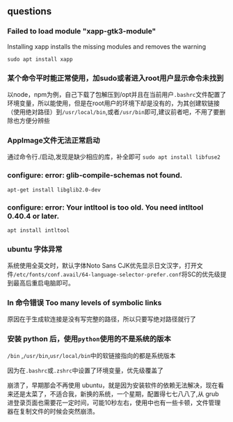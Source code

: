 ## questions
### Failed to load module "xapp-gtk3-module"
Installing xapp installs the missing modules and removes the warning

`sudo apt install xapp`

### 某个命令平时能正常使用，加sudo或者进入root用户显示命令未找到
以node，npm为例，自己下载了包解压到/opt并且在当前用户`.bashrc`文件配置了环境变量，所以能使用，但是在root用户的环境下却是没有的，为其创建软链接（使用绝对路径）到`/usr/local/bin`,或者`/usr/bin`即可,建议前者吧，不用了要删除也方便分辨些

### AppImage文件无法正常启动
通过命令行./启动,发现是缺少相应的库，补全即可
`sudo apt install libfuse2`

### configure: error: glib-compile-schemas not found.
`apt-get install libglib2.0-dev`

### configure: error: Your intltool is too old.  You need intltool 0.40.4 or later.
`apt install intltool`

### ubuntu 字体异常
系统使用全英文时，默认字体Noto Sans CJK优先显示日文汉字，打开文件`/etc/fonts/conf.avail/64-language-selector-prefer.conf`将SC的优先级提到最高后重启电脑即可。


### ln 命令错误 Too many levels of symbolic links
原因在于生成软连接是没有写完整的路径，所以只要写绝对路径就行了

### 安装 python 后，使用`python`使用的不是系统的版本
`/bin` ,`/usr/bin`,`usr/local/bin`中的软链接指向的都是系统版本

因为在`.bashrc`或`.zshrc`中设置了环境变量，优先级覆盖了


崩溃了，早期那会不再使用 ubuntu，就是因为安装软件的依赖无法解决，现在看来还是太菜了，不适合我，新换的系统，一个星期，配置得七七八八了,从 grub 进登录页面也需要花一定时间，可能10秒左右，使用中也有一些卡顿，文件管理器在复制文件的时候会突然崩溃。
